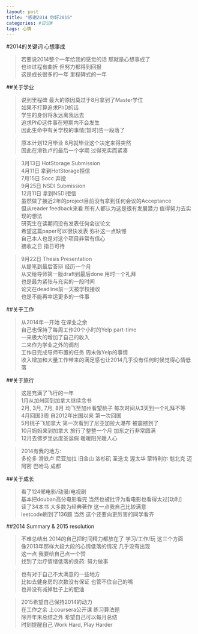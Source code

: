 ```yaml
---
layout: post
title: "感谢2014 你好2015"
categories: #日记#
tags: 心情
---
```


#2014的关键词 心想事成
>若要说2014整个一年给我的感觉的话 那就是心想事成了   
>也许过程有曲折 但努力都得到回报   
>这是成长很多的一年 里程碑式的一年   

##关于学业
>说到里程碑 最大的原因莫过于8月拿到了Master学位   
>如果不打算追求PhD的话   
>学生的身份将永远离我远去   
>追求PhD这件事在短期内不会发生   
>因此生命中有关学校的事情[暂时]告一段落了   

>原本计划12月毕业 8月就毕业这个决定来得突然   
>因此在滑铁卢的最后一个学期 过得充实而紧凑   

>3月13日  HotStorage Submission   
>4月11日  拿到HotStorage拒信   
>7月15日  Socc 弃投   
>9月25日  NSDI Submission   
>12月11日 拿到NSDI拒信   
>虽然做了接近2年的project目前没有拿到任何会议的Acceptance   
>但从reader feedback来看 所有人都认为这是很有发展潜力 值得努力去实现的想法   
>研究生在读期间没有发表任何会议论文   
>希望这篇paper可以很快发表 弥补这一点缺憾   
>自己本人也是对这个项目非常有信心   
>接收之日 指日可待   

>9月22日 Thesis Presentation   
>从提笔到最后答辩 经历一个月   
>从交给导师第一版draft到最后done 用时一个礼拜   
>也是最为紧张与充实的一段时间   
>论文在deadline前一天被学校接收   
>也是不能再幸运更多的一件事   


##关于工作
>从2014年一开始 在课业之余   
>自己也保持了每周工作20个小时的Yelp part-time   
>一来极大的增加了自己的收入   
>二来作为学业之外的调剂   
>工作日完成导师布置的任务 周末做Yelp的事情   
>收入增加和大量工作带来的满足感也让2014几乎没有任何时候觉得心情低落   


##关于旅行
>这是充满了飞行的一年   
>1月从加州回到加拿大继续念书   
>2月, 3月, 7月, 8月 均飞至加州看望桃子 每次时间从3天到一个礼拜不等   
>4月回国3周 自2012年出国以来 第一次回国   
>5月桃子飞加拿大 第一次看到了尼亚加拉大瀑布 被震撼到了   
>10月妈妈来到加拿大 旅行了整整一个月 加东之行非常圆满   
>12月去佛罗里达度圣诞假 暖暖阳光暖人心   

>2014有我的地方:   
>多伦多 滑铁卢 尼亚加拉 旧金山 洛杉矶 圣迭戈 渥太华 蒙特利尔 魁北克 迈阿密 巴哈马 成都   


##关于成长
>看了124部电影/动漫/电视剧   
>基本把douban高分电影看完 当然也被批评为看电影也看得太过[功利]   
>读了34本书 大多数为经典著作 这一点我自己比较满意   
>leetcode刷到了136题 当然 这个还要向更厉害的同学看齐   


##2014 Summary & 2015 resolution
>不难总结出 2014的自己把时间精力都放在了 学习/工作/玩 这三个方面   
>像2013年那样大段大段的心情低落的情况 几乎没有出现   
>这一点 我要给自己点一个赞   
>找到了治疗情绪低落的良药: 努力做事   

>也有对于自己不太满意的一些地方   
>比如去健身房的次数没有保证 也管不住自己的嘴   
>也并没有减掉肚子上的肥油   

>2015希望自己保持2014的动力   
>在工作之余 上coursera公开课 练习算法题   
>除开年末总结之外 希望自己可以每月总结   
>时刻提醒自己 Work Hard, Play Harder   

